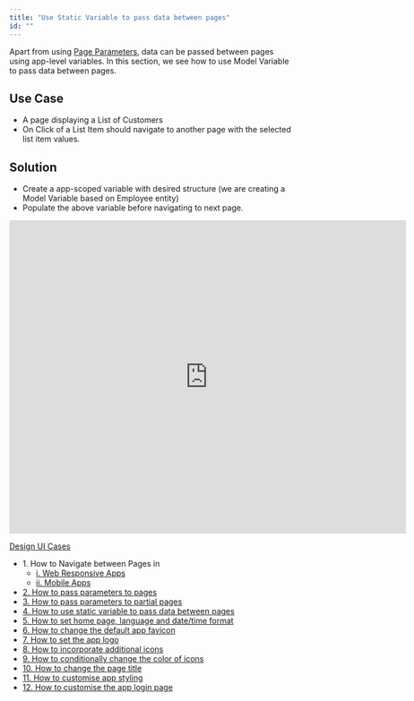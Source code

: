 ```yaml
---
title: "Use Static Variable to pass data between pages"
id: ""
---
```


Apart from using [Page Parameters](/learn/app-development/ui-design/page-concepts/#page-parameters), data can be passed between pages using app-level variables. In this section, we see how to use Model Variable to pass data between pages.

## Use Case

- A page displaying a List of Customers
- On Click of a List Item should navigate to another page with the selected list item values.

## Solution

- Create a app-scoped variable with desired structure (we are creating a Model Variable based on Employee entity)
- Populate the above variable before navigating to next page.

<iframe width="708" height="560" src="https://docs.google.com/presentation/d/e/2PACX-1vQpVPAdWUFq4nn4-f3sbyG4d038IBKrpM5m61Lh6dFYitEU8EEJPbZAhGIZ1ojaaOBVvb72wph6VTjV/embed?start=false&amp;loop=false&amp;delayms=3000" frameborder="0" allowfullscreen="allowfullscreen" mozallowfullscreen="mozallowfullscreen" webkitallowfullscreen="webkitallowfullscreen"></iframe>

[Design UI Cases](/learn/app-development/ui-design/use-cases-ui-design/)

- 1\. How to Navigate between Pages in
    - [i. Web Responsive Apps](/learn/responsive-web/web-ui-design/#page-navigation)
    - [ii. Mobile Apps](/learn/hybrid-mobile/mobile-page-concepts/#page-navigation-actions)
- [2\. How to pass parameters to pages](/learn/how-tos/passing-parameters-pages/)
- [3\. How to pass parameters to partial pages](/learn/how-tos/passing-parameters-partial-page/)
- [4\. How to use static variable to pass data between pages](/learn/how-tos/use-static-variable-pass-data-pages/)
- [5\. How to set home page, language and date/time format](/learn/how-tos/setting-language-date-format/)
- [6\. How to change the default app favicon](/learn/how-tos/changing-default-favicon/)
- [7\. How to set the app logo](/learn/how-tos/changing-app-logo/)
- [8\. How to incorporate additional icons](/learn/how-tos/incorporating-additional-icons/)
- [9\. How to conditionally change the color of icons](/learn/how-tos/displaying-icon-color-based-upon-condition/)
- [10\. How to change the page title](/learn/how-tos/changing-page-title/)
- [11\. How to customise app styling](/learn/how-tos/customise-app-style/)
- [12\. How to customise the app login page](/learn/how-tos/customise-login-page/)
